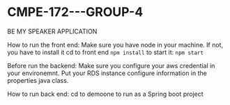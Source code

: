 # CMPE-172---GROUP-4

BE MY SPEAKER APPLICATION

How to run the front end:
Make sure you have node in your machine. If not, you have to install it
cd to front end `npm install`
to start it: `npm start`

Before run the backend:
Make sure you configure your aws credential in your environemnt.
Put your RDS instance configure information in the properties java class.

How to run back end:
cd to demoone to run as a Spring boot project


